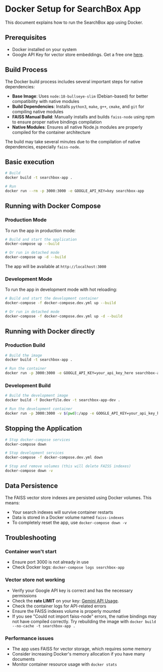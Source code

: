 # Docker Setup for SearchBox App

This document explains how to run the SearchBox app using Docker.

## Prerequisites

- Docker installed on your system
- Google API Key for vector store embeddings. Get a free one [here](https://aistudio.google.com/app/apikey).

## Build Process

The Docker build process includes several important steps for native dependencies:

- **Base Image**: Uses `node:18-bullseye-slim` (Debian-based) for better compatibility with native modules
- **Build Dependencies**: Installs `python3`, `make`, `g++`, `cmake`, and `git` for compiling native modules
- **FAISS Manual Build**: Manually installs and builds `faiss-node` using npm to ensure proper native bindings compilation
- **Native Modules**: Ensures all native Node.js modules are properly compiled for the container architecture

The build may take several minutes due to the compilation of native dependencies, especially `faiss-node`.

## Basic execution

```bash
# Build
docker build -t searchbox-app . 

# Run
docker run --rm -p 3000:3000 -e GOOGLE_API_KEY=key searchbox-app
```

## Running with Docker Compose

### Production Mode

To run the app in production mode:

```bash
# Build and start the application
docker-compose up --build

# Or run in detached mode
docker-compose up -d --build
```

The app will be available at `http://localhost:3000`

### Development Mode

To run the app in development mode with hot reloading:

```bash
# Build and start the development container
docker-compose -f docker-compose.dev.yml up --build

# Or run in detached mode
docker-compose -f docker-compose.dev.yml up -d --build
```

## Running with Docker directly

### Production Build

```bash
# Build the image
docker build -t searchbox-app .

# Run the container
docker run -p 3000:3000 -e GOOGLE_API_KEY=your_api_key_here searchbox-app
```

### Development Build

```bash
# Build the development image
docker build -f Dockerfile.dev -t searchbox-app-dev .

# Run the development container
docker run -p 3000:3000 -v $(pwd):/app -e GOOGLE_API_KEY=your_api_key_here searchbox-app-dev
```

## Stopping the Application

```bash
# Stop docker-compose services
docker-compose down

# Stop development services
docker-compose -f docker-compose.dev.yml down

# Stop and remove volumes (this will delete FAISS indexes)
docker-compose down -v
```

## Data Persistence

The FAISS vector store indexes are persisted using Docker volumes. This means:

- Your search indexes will survive container restarts
- Data is stored in a Docker volume named `faiss-indexes`
- To completely reset the app, use `docker-compose down -v`

## Troubleshooting

### Container won't start

- Ensure port 3000 is not already in use
- Check Docker logs: `docker-compose logs searchbox-app`

### Vector store not working

- Verify your Google API key is correct and has the necessary permissions
- Check the **rate LIMIT** on your key: [Gemini API Usage](https://aistudio.google.com/app/usage).
- Check the container logs for API-related errors
- Ensure the FAISS indexes volume is properly mounted
- If you see "Could not import faiss-node" errors, the native bindings may not have compiled correctly. Try rebuilding the image with `docker build --no-cache -t searchbox-app .`

### Performance issues

- The app uses FAISS for vector storage, which requires some memory
- Consider increasing Docker's memory allocation if you have many documents
- Monitor container resource usage with `docker stats`
